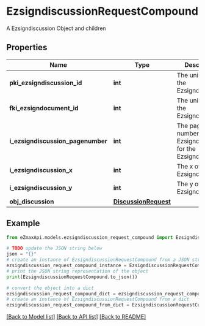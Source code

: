 # EzsigndiscussionRequestCompound

A Ezsigndiscussion Object and children

## Properties

Name | Type | Description | Notes
------------ | ------------- | ------------- | -------------
**pki_ezsigndiscussion_id** | **int** | The unique ID of the Ezsigndiscussion | [optional] 
**fki_ezsigndocument_id** | **int** | The unique ID of the Ezsigndocument | 
**i_ezsigndiscussion_pagenumber** | **int** | The page number in the Ezsigndocument for the Ezsigndiscussion | 
**i_ezsigndiscussion_x** | **int** | The x of the Ezsigndiscussion | 
**i_ezsigndiscussion_y** | **int** | The y of the Ezsigndiscussion | 
**obj_discussion** | [**DiscussionRequest**](DiscussionRequest.md) |  | 

## Example

```python
from eZmaxApi.models.ezsigndiscussion_request_compound import EzsigndiscussionRequestCompound

# TODO update the JSON string below
json = "{}"
# create an instance of EzsigndiscussionRequestCompound from a JSON string
ezsigndiscussion_request_compound_instance = EzsigndiscussionRequestCompound.from_json(json)
# print the JSON string representation of the object
print(EzsigndiscussionRequestCompound.to_json())

# convert the object into a dict
ezsigndiscussion_request_compound_dict = ezsigndiscussion_request_compound_instance.to_dict()
# create an instance of EzsigndiscussionRequestCompound from a dict
ezsigndiscussion_request_compound_from_dict = EzsigndiscussionRequestCompound.from_dict(ezsigndiscussion_request_compound_dict)
```
[[Back to Model list]](../README.md#documentation-for-models) [[Back to API list]](../README.md#documentation-for-api-endpoints) [[Back to README]](../README.md)


